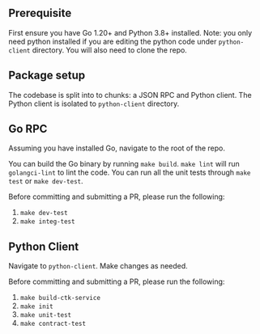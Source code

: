 ## Prerequisite

First ensure you have Go 1.20+ and Python 3.8+ installed. Note: you only need python installed if you are editing the python code under `python-client` directory. You will also need to clone the repo.

## Package setup

The codebase is split into to chunks: a JSON RPC and Python client. The Python client is isolated to `python-client` directory.

## Go RPC

Assuming you have installed Go, navigate to the root of the repo.

You can build the Go binary by running `make build`. `make lint` will run `golangci-lint` to lint the code. You can run all the unit tests through `make test` or `make dev-test`. 

Before committing and submitting a PR, please run the following:

1. `make dev-test`
2. `make integ-test`

## Python Client

Navigate to `python-client`. Make changes as needed.

Before committing and submitting a PR, please run the following:

1. `make build-ctk-service`
2. `make init`
3. `make unit-test`
4. `make contract-test`



